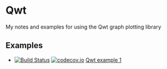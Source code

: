 # Qwt

My notes and examples for using the Qwt graph plotting library

## Examples

 * [![Build Status](https://travis-ci.org/richelbilderbeek/QwtExample1.svg?branch=master)](https://travis-ci.org/richelbilderbeek/QwtExample1) [![codecov.io](https://codecov.io/github/richelbilderbeek/QwtExample1/coverage.svg?branch=master)](https://codecov.io/github/richelbilderbeek/QwtExample1?branch=master) [Qwt example 1](https://github.com/richelbilderbeek/QwtExample1)
